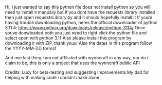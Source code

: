 Hi, i just wanted to say this python file does not install python so you will need to install it manually but if you dont have the requests library installed then just open requestsLibrary.py and it should hopefully install it
If youre having trouble downloading python, heres the official downloader of python 3.11.4: https://www.python.org/downloads/release/python-3114/
Once youve donwloaded both you just need to right click the python file and select open with python 3.11
Also please install this program by downloading it with ZIP, thank youu!
Also the dates in this program follow the YYYY-MM-DD format

And one last thing i am not affiliated with wynncraft in any way, nor do i claim to be, this is only a project that uses the wynncraft public API

Credits: Lucy for beta-testing and suggesting improvements
	My dad for helping with making code i couldnt make alone
